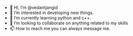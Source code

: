 - 👋 Hi, I’m @vedantjangid
- 👀 I’m interested in developing new things.
- 🌱 I’m currently learning python and c++.
- 💞️ I’m looking to collaborate on anything related to my skills
- 📫 How to reach me you can always message me.

<!---
vedantjangid/vedantjangid is a ✨ special ✨ repository because its `README.md` (this file) appears on your GitHub profile.
You can click the Preview link to take a look at your changes.
--->
